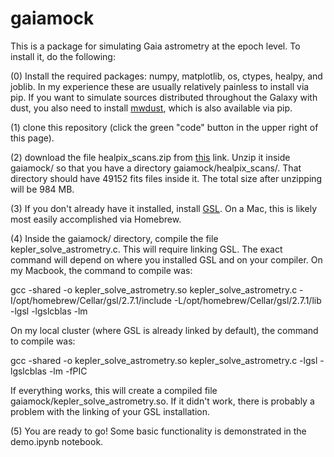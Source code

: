 # gaiamock

This is a package for simulating Gaia astrometry at the epoch level. To install it, do the following: 

(0) Install the required packages: numpy, matplotlib, os, ctypes, healpy, and joblib. In my experience these are usually relatively painless to install via pip. If you want to simulate sources distributed throughout the Galaxy with dust, you also need to install [mwdust](https://github.com/jobovy/mwdust), which is also available via pip. 

(1) clone this repository (click the green "code" button in the upper right of this page).

(2) download the file healpix_scans.zip from [this](https://caltech.box.com/s/hi8ftcz9aeis0a32p8edlrn1ejbhfpf3) link.
Unzip it inside gaiamock/ so that you have a directory gaiamock/healpix_scans/. That directory should have 49152 fits files inside it. The total size after unzipping will be 984 MB. 

(3) If you don't already have it installed, install [GSL](https://www.gnu.org/software/gsl/). On a Mac, this is likely most easily accomplished via Homebrew. 

(4) Inside the gaiamock/ directory, compile the file kepler_solve_astrometry.c. This will require linking GSL. The exact command will depend on where you installed GSL and on your compiler. On my Macbook, the command to compile was: 

gcc -shared -o kepler_solve_astrometry.so kepler_solve_astrometry.c -I/opt/homebrew/Cellar/gsl/2.7.1/include  -L/opt/homebrew/Cellar/gsl/2.7.1/lib -lgsl -lgslcblas -lm 

On my local cluster (where GSL is already linked by default), the command to compile was:

gcc -shared -o kepler_solve_astrometry.so kepler_solve_astrometry.c -lgsl -lgslcblas -lm -fPIC 

If everything works, this will create a compiled file gaiamock/kepler_solve_astrometry.so. If it didn't work, there is probably a problem with the linking of your GSL installation.

(5) You are ready to go! Some basic functionality is demonstrated in the demo.ipynb notebook. 
